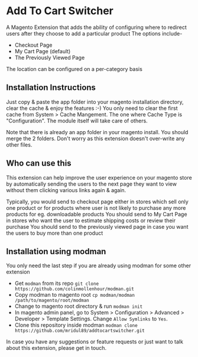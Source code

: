 Add To Cart Switcher
====================
A Magento Extension that adds the ability of configuring where to redirect users after they choose to add a particular product
The options include-
* Checkout Page
* My Cart Page (default)
* The Previously Viewed Page

The location can be configured on a per-category basis

Installation Instructions
-------------------------
Just copy & paste the app folder into your magento installation directory, clear the cache & enjoy the features :-)
You only need to clear the first cache from System > Cache Mangement. The one where Cache Type is "Configuration". The module itself will take care of others.

Note that there is already an app folder in your magento install. You should merge the 2 folders. Don't worry as this extension doesn't over-write any other files.

Who can use this
----------------
This extension can help improve the user experience on your magento store by automatically sending the users to the next page they want to view without them clicking various links again & again.

Typically, you would send to checkout page either in stores which sell only one product or for products where user is not likely to purchase any more products for eg. downloadable products
You should send to My Cart Page in stores who want the user to estimate shipping costs or review their purchase
You should send to the previously viewed page in case you want the users to buy more than one product

Installation using modman
-------------------------
You only need the last step if you are already using modman for some other extension
* Get `modman` from its repo `git clone https://github.com/colinmollenhour/modman.git`
* Copy modman to magento root `cp modman/modman /path/to/magento/root/modman`
* Change to magento root directory & run `modman init`
* In magento admin panel, go to System > Configuration > Advanced > Developer > Template Settings. Change `Allow Symlinks` to `Yes`.
* Clone this repository inside modman `modman clone https://github.com/mridul89/addtocartswitcher.git`


In case you have any suggestions or feature requests or just want to talk about this extension, please get in touch.
